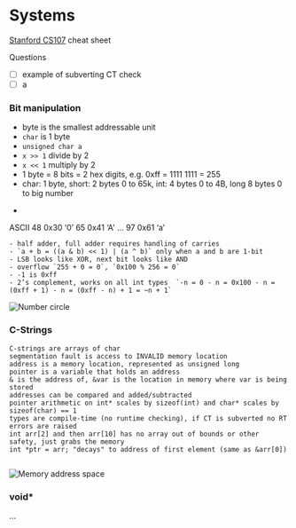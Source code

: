 # Systems
[Stanford CS107](http://cs107.stanford.edu/) cheat sheet

Questions
- [ ] example of subverting CT check
- [ ] a

### Bit manipulation
- byte is the smallest addressable unit
- `char` is 1 byte
- `unsigned char a`
- `x >> 1` divide by 2
- `x << 1` multiply by 2
- 1 byte = 8 bits = 2 hex digits, e.g. 0xff = 1111 1111 = 255
- char: 1 byte, short: 2 bytes 0 to 65k, int: 4 bytes 0 to 4B, long 8 bytes 0 to big number
- ```
ASCII
48    0x30    ‘0’
65    0x41    ‘A'
...
97    0x61    ‘a’
```
- half adder, full adder requires handling of carries
- `a + b = ((a & b) << 1) | (a ^ b)` only when a and b are 1-bit
- LSB looks like XOR, next bit looks like AND
- overflow `255 + 0 = 0`, `0x100 % 256 = 0`
- -1 is 0xff
- 2’s complement, works on all int types  `-n = 0 - n = 0x100 - n = (0xff + 1) - n = (0xff - n) + 1 = ~n + 1`
```

![Number circle](https://ilyasbek.files.wordpress.com/2011/06/num_clk-21.gif?w=438&zoom=2)

### C-Strings
```
C-strings are arrays of char
segmentation fault is access to INVALID memory location
address is a memory location, represented as unsigned long
pointer is a variable that holds an address
& is the address of, &var is the location in memory where var is being stored
addresses can be compared and added/subtracted
pointer arithmetic on int* scales by sizeof(int) and char* scales by sizeof(char) == 1
types are compile-time (no runtime checking), if CT is subverted no RT errors are raised
int arr[2] and then arr[10] has no array out of bounds or other safety, just grabs the memory
int *ptr = arr; "decays" to address of first element (same as &arr[0])


```
![Memory address space](https://i.stack.imgur.com/CvITh.png)

### void*
...
